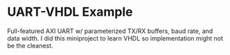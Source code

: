 # UART-VHDL Example
Full-featured AXI UART w/ parameterized TX/RX buffers, baud rate, and data width. I did this miniproject to learn VHDL so implementation might not be the cleanest.

